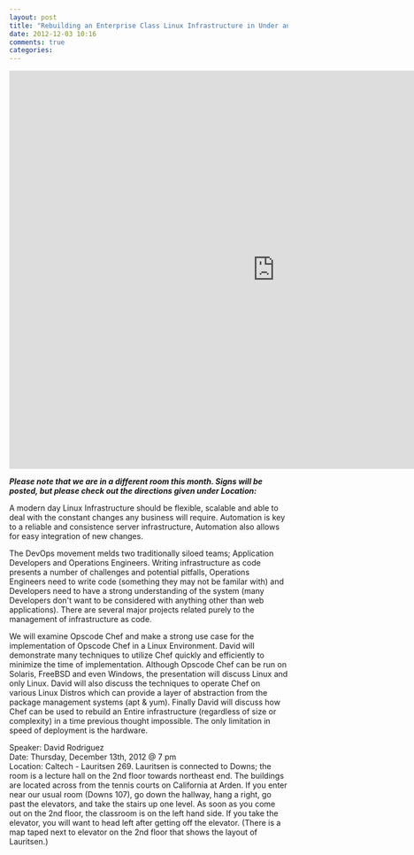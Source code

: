 ```yaml
---
layout: post
title: "Rebuilding an Enterprise Class Linux Infrastructure in Under an Hour"
date: 2012-12-03 10:16
comments: true
categories: 
---
```


<iframe width="960" height="720" src="http://www.youtube.com/embed/WwtgfQJ0MzI" frameborder="0" allowfullscreen></iframe>

***Please note that we are in a different room this month. Signs will be posted, but please check out the directions given under Location:***

A modern day Linux Infrastructure should be flexible, scalable and able to deal
with the constant changes any business will require.  Automation is key to a
reliable and consistence server infrastructure, Automation also allows for easy
integration of new changes.

The DevOps movement melds two traditionally siloed teams; Application
Developers and Operations Engineers.  Writing infrastructure as code presents a
number of challenges and potential pitfalls, Operations Engineers need to write
code (something they may not be familar with) and Developers need to have a
strong understanding of the system (many Developers don't want to be considered
with anything other than web applications).  There are several major projects
related purely to the management of infrastructure as code.

We will examine Opscode Chef and make a strong use case for the implementation
of Opscode Chef in a Linux Environment.  David will demonstrate many techniques
to utilize Chef quickly and efficiently to minimize the time of implementation.
Although Opscode Chef can be run on Solaris, FreeBSD and even Windows, the
presentation will discuss Linux and only Linux.  David will also discuss the
techniques to operate Chef on various Linux Distros which can provide a layer
of abstraction from the package management systems (apt & yum).  Finally David
will discuss how Chef can be used to rebuild an Entire infrastructure
(regardless of size or complexity) in a time previous thought impossible.  The
only limitation in speed of deployment is the hardware.  


Speaker:  David Rodriguez <br/> 
Date: Thursday, December 13th, 2012 @ 7 pm <br/>
Location: Caltech - Lauritsen 269.  Lauritsen is connected to Downs; the room is a lecture hall on the 2nd floor towards northeast end. The buildings are located across from the tennis courts on California at Arden. If you enter near our usual room (Downs 107),  go down the hallway, hang a right, go past the elevators, and take the stairs up one level.  As soon as you come out on the 2nd floor, the classroom is on the left hand side.  If you take the elevator, you will want to head left after getting off the elevator.  (There is a map taped next to elevator on the 2nd floor that shows the layout of Lauritsen.) 
